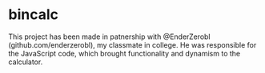 # bincalc
This project has been made in patnership with @EnderZerobl (github.com/enderzerobl), my classmate in college. He was responsible for the JavaScript code, which brought functionality and dynamism to the calculator.
